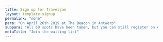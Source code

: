 ```yaml
---
title: Sign up for Traveljam
layout: template-signup
permalink: "none"
para: "On April 26th 2019 at The Beacon in Antwerp"
subpara: "All 60 spots have been taken, but you can still register on our waiting list. Sidenote: if you are a tourism professional, we're sorry but you won't be able to participate. You already know too much."
metaTitle: "Join the waiting list"
---
```


